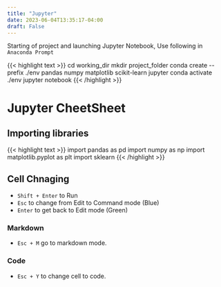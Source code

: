 ```yaml
---
title: "Jupyter"
date: 2023-06-04T13:35:17-04:00
draft: False
---
```

 Starting of project and launching Jupyter Notebook, Use following in `Anaconda Prompt`

{{< highlight text >}}
 cd working_dir
 mkdir project_folder
 conda create --prefix ./env pandas numpy matplotlib scikit-learn jupyter
 conda  activate ./env
 jupyter notebook
{{< /highlight >}}

# Jupyter CheetSheet

## Importing libraries

{{< highlight text >}}
import pandas as pd
import numpy as np
import matplotlib.pyplot as plt
import sklearn
{{< /highlight >}}

## Cell Chnaging

* `Shift + Enter` to Run
* `Esc` to change from Edit to Command mode (Blue)
* `Enter` to get back to Edit mode (Green)

### Markdown

* `Esc + M` go to markdown mode.

### Code

* `Esc + Y` to change cell to code.
